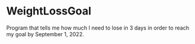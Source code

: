 # WeightLossGoal
 Program that tells me how much I need to lose in 3 days in order to reach my goal by September 1, 2022.
